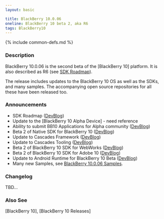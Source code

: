 ```yaml
---
layout: basic

title: BlackBerry 10.0.06
oneline: BlackBerry 10 beta 2, aka R6
tags: BlackBerry10
---
```

{% include common-defs.md %}

### Description 

BlackBerry 10.0.06 is the second beta of the [BlackBerry 10] platform.  It is
also described as R6 (see [SDK Roadmap](http://devblog.blackberry.com/2012/07/blackberry-10-beta-sdk-updates/)).

The release includes updates to the BlackBerry 10 OS as well as the SDKs, and many samples.
The accompanying open source repositories for all these have been released too.

### Announcements

* SDK Roadmap ([DevBlog](http://devblog.blackberry.com/2012/07/blackberry-10-beta-sdk-updates/))
* Update to the [BlackBerry 10 Alpha Device] - need reference
* Ability to submit BB10 Applications for Alpha community ([DevBlog](http://devblog.blackberry.com/2012/07/blackberry-10-beta-sdk-updates/))
* Beta 2 of Native SDK for BlackBerry 10 ([DevBlog](http://devblog.blackberry.com/2012/07/native-sdk-update-improvements/))
* Update to Cascades Framework ([DevBlog](http://devblog.blackberry.com/2012/07/cascades-ui-framework-beta-2-updates/))
* Update to Cascades Tooling ([DevBlog](http://devblog.blackberry.com/2012/07/cascades-tooling-beta-2/))
* Beta 2 of BlackBerry 10 SDK for WebWorks ([DevBlog](http://devblog.blackberry.com/2012/07/webworks-beta-july/))
* Beta 2 of BlackBerry 10 SDK for Adobe 10 ([DevBlog](http://devblog.blackberry.com/2012/07/using-the-invocation-framework-from-actionscript-2/))
* Update to Android Runtime for BlackBerry 10 Beta ([DevBlog](http://devblog.blackberry.com/2012/07/android-runtime-for-blackberry-10-beta/))
* Many new Samples, see [BlackBerry 10.0.06 Samples](BlackBerry_10_0_06_Samples.html).

### Changelog
TBD...

### Also See
[BlackBerry 10], [BlackBerry 10 Releases]

 
 
